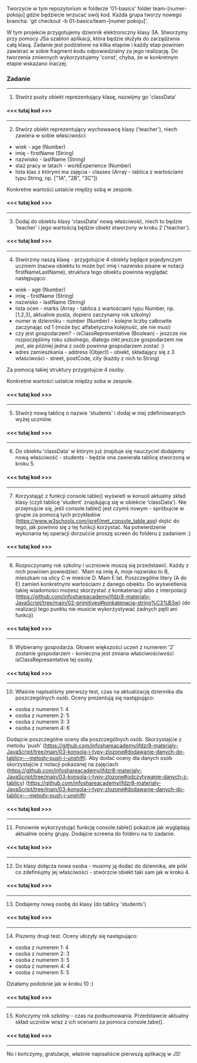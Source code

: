 Tworzycie w tym repozytorium w folderze '01-basics' folder team-[numer-pokoju] gdzie będziecie wrzucać swój kod. Każda grupa tworzy nowego brancha: 'git checkout -b 01-basics/team-[numer pokoju]'.

W tym projekcie przygotujemy dziennik elektroniczny klasy 3A. Stworzymy przy pomocy JSa szablon aplikacji, która będzie służyła do zarządzania całą klasą. Zadanie jest podzielone na kilka etapów i każdy etap powinien zawierać w sobie fragment kodu odpowiedzialny za jego realizację.
Do tworzenia zmiennych wykorzystujemy 'const', chyba, że w konkretnym etapie wskazano inaczej.

### Zadanie

---

1. Stwórz pusty obiekt reprezentujący klasę, nazwijmy go 'classData'

#### <<< tutaj kod >>>

---

2. Stwórz obiekt reprezentujący wychowawcę klasy ('teacher'), niech zawiera w sobie właściwości:

- wiek - age (Number)
- imię - firstName (String)
- nazwisko - lastName (String)
- staż pracy w latach - workExperience (Number)
- lista klas z którymi ma zajęcia - classes (Array - tablica z wartościami typu String, np. ["1A", "2B", "3C"])

Konkretne wartości ustalcie między sobą w zespole.

#### <<< tutaj kod >>>

---

3. Dodaj do obiektu klasy 'classData' nową właściwość, niech to będzie 'teacher' i jego wartością będzie obiekt stworzony w kroku 2 ('teacher').

#### <<< tutaj kod >>>

---

4. Stwórzmy naszą klasę - przygotujcie 4 obiekty będące pojedynczym uczniem (nazwa obiektu to może być imię i nazwisko pisane w notacji firstNameLastName), struktura tego obiektu powinna wyglądać następująco:

- wiek - age (Number)
- imię - firstName (String)
- nazwisko - lastName (String)
- lista ocen - marks (Array - tablica z wartościami typu Number, np. [1,2,3], aktualnie pusta, dopiero zaczynamy rok szkolny)
- numer w dzienniku - number (Number) - kolejne liczby całkowite zaczynając od 1 (może byc alfabetyczna kolejność, ale nie musi)
- czy jest gospodarzem? - isClassRepresentative (Boolean) - jeszcze nie rozpoczęślimy roku szkolnego, dlatego nikt jeszcze gospodarzem nie jest, ale później jedna z osób powinna gospodarzem zostać :)
- adres zamieszkania - address (Object) - obiekt, składający się z 3 właściwości - street, postCode, city (każdy z nich to String)

Za pomocą takiej struktury przygotujcie 4 osoby.

Konkretne wartości ustalcie między soba w zespole.

#### <<< tutaj kod >>>

---

5. Stwórz nową tablicę o nazwie 'students' i dodaj w niej zdefiniowanych wyżej uczniów.

#### <<< tutaj kod >>>

---

6. Do obiektu 'classData' w którym już znajduje się nauczyciel dodajemy nową właściwość - students - będzie ona zawierała tablicę stworzoną w kroku 5.

#### <<< tutaj kod >>>

---

7. Korzystająć z funkcji console.table() wyświetl w konsoli aktualny skład klasy (czyli tablicę 'student' znajdującą się w obiekcie 'classData'). Nie przejmujcie się, jeśli console.table() jest czymś nowym - spróbujcie w grupie za pomocą tych przykładów (https://www.w3schools.com/jsref/met_console_table.asp) dojść do tego, jak powinno się z tej funkcji korzystać. Na potwierdzenie wykonania tej operacji dorzućcie proszę screen do folderu z zadaniem :)

#### <<< tutaj kod >>>

---

8. Rozpoczynamy rok szkolny i uczniowie muszą się przedstawić. Każdy z nich powinien powiedzieć:
   'Mam na imię A, moje nazwisko to B, mieszkam na ulicy C w mieście D. Mam E lat.
   Poszczególne litery (A do E) zamień konkretnymi wartościami z danego obiektu. Do wyświetlenia takiej wiadomości możesz skorzystać z konkatenacji albo z interpolacji (https://github.com/infoshareacademy/jfdzr8-materialy-JavaScript/tree/main/02-primitives#konkatenacja-string%C3%B3w) (do realizacji tego punktu nie musicie wykorzystywać żadnych pętli ani funkcji)

#### <<< tutaj kod >>>

---

9. Wybieramy gospodarza. Głosem większości uczeń z numerem '2' zostanie gospodarzem - konieczna jest zmiana właściwościwości isClassRepresentative tej osoby.

#### <<< tutaj kod >>>

---

10. Właśnie napisaliśmy pierwszy test, czas na aktualizację dziennika dla poszczególnych osób. Oceny prezentują się następująco:

- osoba z numerem 1: 4
- osoba z numerem 2: 5
- osoba z numerem 3: 3
- osoba z numerem 4: 6

Dodajcie poszczególne oceny dla poszczególnych osób. Skorzystajcie z metodu 'push' (https://github.com/infoshareacademy/jfdzr8-materialy-JavaScript/tree/main/03-konsola-i-typy-zlozone#dodawanie-danych-do-tablicy---metody-push-i-unshift). Aby dodać oceny dla danych osób skorzystajcie z notacji pokazanej na zajęciach (https://github.com/infoshareacademy/jfdzr8-materialy-JavaScript/tree/main/03-konsola-i-typy-zlozone#odczytywanie-danych-z-tablicy) (https://github.com/infoshareacademy/jfdzr8-materialy-JavaScript/tree/main/03-konsola-i-typy-zlozone#dodawanie-danych-do-tablicy---metody-push-i-unshift)

#### <<< tutaj kod >>>

---

11. Ponownie wykorzystująć funkcję console.table() pokażcie jak wyglądają aktualnie oceny grupy. Dodajcie screena do folderu na to zadanie.

#### <<< tutaj kod >>>

---

12. Do klasy dołącza nowa osoba - musimy ją dodać do dziennika, ale póki co zdefiniujmy jej właściwości - stwórzcie obiekt taki sam jak w kroku 4.

#### <<< tutaj kod >>>

---

13. Dodajemy nową osobę do klasy (do tablicy 'students')

#### <<< tutaj kod >>>

---

14. Piszemy drugi test. Oceny ułozyły się następująco:

- osoba z numerem 1: 4
- osoba z numerem 2: 3
- osoba z numerem 3: 5
- osoba z numerem 4: 4
- osoba z numerem 5: 5

Działamy podobnie jak w kroku 10 :)

#### <<< tutaj kod >>>

---

15. Kończymy rok szkolny - czas na podsumowania. Przedstawcie aktualny skład uczniów wraz z ich ocenami za pomoca console.tabe().

#### <<< tutaj kod >>>

---

No i kończymy, gratulacje, właśnie napisaliście pierwszą aplikację w JS!
